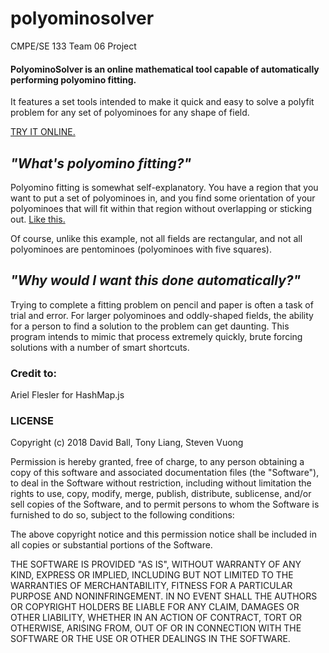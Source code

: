 # polyominosolver
CMPE/SE 133 Team 06 Project

#### PolyominoSolver is an online mathematical tool capable of automatically performing polyomino fitting.

It features a set tools intended to make it quick and easy to solve a polyfit problem for any set of polyominoes for any shape of field.

[TRY IT ONLINE.](https://paradoxrevolver.github.io/polyominosolver/)

## *"What's polyomino fitting?"*

Polyomino fitting is somewhat self-explanatory. You have a region that you want to put a set of polyominoes in, and you find some orientation of your polyominoes that will fit within that region without overlapping or sticking out. [Like this.](https://upload.wikimedia.org/wikipedia/commons/thumb/0/09/Pentomino_Puzzle_Solutions.svg/400px-Pentomino_Puzzle_Solutions.svg.png)

Of course, unlike this example, not all fields are rectangular, and not all polyominoes are pentominoes (polyominoes with five squares).

## *"Why would I want this done automatically?"*

Trying to complete a fitting problem on pencil and paper is often a task of trial and error. For larger polyominoes and oddly-shaped fields, the ability for a person to find a solution to the problem can get daunting. This program intends to mimic that process extremely quickly, brute forcing solutions with a number of smart shortcuts.

### Credit to:

Ariel Flesler for HashMap.js

### LICENSE

Copyright (c) 2018 David Ball, Tony Liang, Steven Vuong

Permission is hereby granted, free of charge, to any person obtaining a copy
of this software and associated documentation files (the "Software"), to deal
in the Software without restriction, including without limitation the rights
to use, copy, modify, merge, publish, distribute, sublicense, and/or sell
copies of the Software, and to permit persons to whom the Software is
furnished to do so, subject to the following conditions:

The above copyright notice and this permission notice shall be included in all
copies or substantial portions of the Software.

THE SOFTWARE IS PROVIDED "AS IS", WITHOUT WARRANTY OF ANY KIND, EXPRESS OR
IMPLIED, INCLUDING BUT NOT LIMITED TO THE WARRANTIES OF MERCHANTABILITY,
FITNESS FOR A PARTICULAR PURPOSE AND NONINFRINGEMENT. IN NO EVENT SHALL THE
AUTHORS OR COPYRIGHT HOLDERS BE LIABLE FOR ANY CLAIM, DAMAGES OR OTHER
LIABILITY, WHETHER IN AN ACTION OF CONTRACT, TORT OR OTHERWISE, ARISING FROM,
OUT OF OR IN CONNECTION WITH THE SOFTWARE OR THE USE OR OTHER DEALINGS IN THE
SOFTWARE.